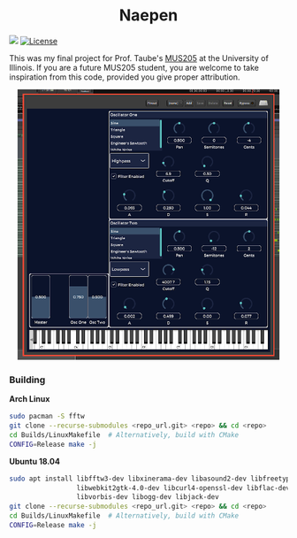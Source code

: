 <h1 align="center">Naepen</h1>

![](https://github.com/bepzi/naepen/workflows/CI/badge.svg) [![License](https://img.shields.io/badge/License-GPLv3-blue.svg)](https://opensource.org/licenses/GPL-3.0)

This was my final project for Prof. Taube's
[MUS205](http://cmp.music.illinois.edu/courses/taube/mus205/) at the
University of Illinois. If you are a future MUS205 student, you are
welcome to take inspiration from this code, provided you give proper
attribution.

<p align="center">
    <img src="screenshots/naepen-2020-05-10.png?raw=true" alt="Naepen (2020-05-10)"/>
</p>

### Building

**Arch Linux**

```bash
sudo pacman -S fftw
git clone --recurse-submodules <repo_url.git> <repo> && cd <repo>
cd Builds/LinuxMakefile  # Alternatively, build with CMake
CONFIG=Release make -j
```

**Ubuntu 18.04**

```bash
sudo apt install libfftw3-dev libxinerama-dev libasound2-dev libfreetype6-dev \
                 libwebkit2gtk-4.0-dev libcurl4-openssl-dev libflac-dev \
                 libvorbis-dev libogg-dev libjack-dev
git clone --recurse-submodules <repo_url.git> <repo> && cd <repo>
cd Builds/LinuxMakefile  # Alternatively, build with CMake
CONFIG=Release make -j
```
